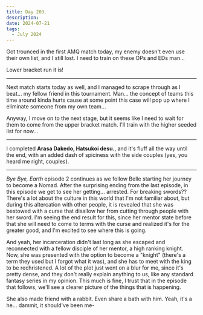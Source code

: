 ```yaml
---
title: Day 203.
description: 
date: 2024-07-21
tags: 
  - July 2024
---
```


Got trounced in the first AMQ match today, my enemy doesn't even use their own list, and I still lost. I need to train on these OPs and EDs man...

Lower bracket run it is!

-----

Next match starts today as well, and I managed to scrape through as I beat... my fellow friend in this tournament. Man... the concept of teams this time around kinda hurts cause at some point this case will pop up where I eliminate someone from my own team...

Anyway, I move on to the next stage, but it seems like I need to wait for them to come from the upper bracket match. I'll train with the higher seeded list for now...

-----

I completed **Arasa Dakedo, Hatsukoi desu.**, and it's fluff all the way until the end, with an added dash of spiciness with the side couples (yes, you heard me right, couple*s*). 

-----

*Bye Bye, Earth* episode 2 continues as we follow Belle starting her journey to become a Nomad. After the surprising ending from the last episode, in this episode we get to see her getting... arrested. For breaking swords?? There's a lot about the culture in this world that I'm not familiar about, but during this altercation with other people, it is revealed that she was bestowed with a curse that disallow her from cutting through people with her sword. I'm seeing the end result for this, since her mentor state before that she will need to come to terms with the curse and realized it's for the greater good, and I'm excited to see where this is going.

And yeah, her incarceration didn't last long as she escaped and reconnected with a fellow disciple of her mentor, a high ranking knight. Now, she was presented with the option to become a "knight" (there's a term they used but I forgot what it was), and she has to meet with the king to be rechristened. A lot of the plot just went on a blur for me, since it's pretty dense, and they don't really explain anything to us, like any standard fantasy series in my opinion. This much is fine, I trust that in the episode that follows, we'll see a clearer picture of the things that is happening.

She also made friend with a rabbit. Even share a bath with him. Yeah, it's a he... dammit, it should've been me-